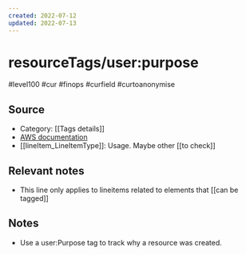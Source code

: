 ```yaml
---
created: 2022-07-12
updated: 2022-07-13
---
```

# resourceTags/user:purpose
#level100 #cur #finops #curfield #curtoanonymise

## Source
- Category: [[Tags details]]
- [AWS documentation](https://docs.aws.amazon.com/cur/latest/userguide/resource-tags-columns.html)
- [[lineItem_LineItemType]]: Usage. Maybe other [[to check]]

## Relevant notes
- This line only applies to lineitems related to elements that [[can be tagged]]

## Notes
- Use a user:Purpose tag to track why a resource was created.
